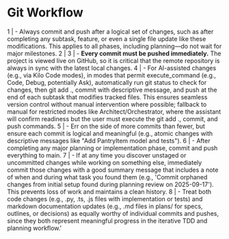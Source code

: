 # Git Workflow

1 | - Always commit and push after a logical set of changes, such as after completing any subtask, feature, or even a single file update like these modifications. This applies to all phases, including planning—do not wait for major milestones.
2 | 
3 | - **Every commit must be pushed immediately.** The project is viewed live on GitHub, so it is critical that the remote repository is always in sync with the latest local changes.
4 | - For AI-assisted changes (e.g., via Kilo Code modes), in modes that permit execute_command (e.g., Code, Debug, potentially Ask), automatically run git status to check for changes, then git add ., commit with descriptive message, and push at the end of each subtask that modifies tracked files. This ensures seamless version control without manual intervention where possible; fallback to manual for restricted modes like Architect/Orchestrator, where the assistant will confirm readiness but the user must execute the git add ., commit, and push commands.
5 | - Err on the side of more commits than fewer, but ensure each commit is logical and meaningful (e.g., atomic changes with descriptive messages like "Add PantryItem model and tests").
6 | - After completing any major planning or implementation phase, commit and push everything to main.
7 | - If at any time you discover unstaged or uncommitted changes while working on something else, immediately commit those changes with a good summary message that includes a note of when and during what task you found them (e.g., 'Commit orphaned changes from initial setup found during planning review on 2025-09-17'). This prevents loss of work and maintains a clean history.
8 | - Treat both code changes (e.g., .py, .ts, .js files with implementation or tests) and markdown documentation updates (e.g., .md files in plans/ for specs, outlines, or decisions) as equally worthy of individual commits and pushes, since they both represent meaningful progress in the iterative TDD and planning workflow.'